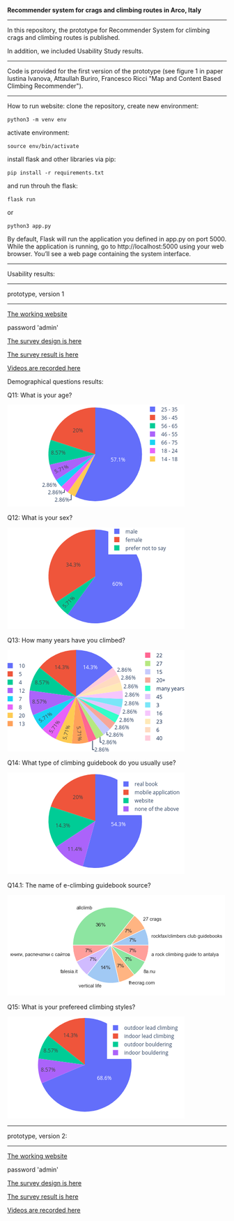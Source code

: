 **Recommender system for crags and climbing routes in Arco, Italy**
_______________________________________________________________________________________________________________

In this repository, the prototype for Recommender System for climbing crags and climbing routes is published.

In addition, we included Usability Study results.
_______________________________________________________________________________________________________________
Code is provided for the first version of the prototype (see figure 1 in paper Iustina Ivanova, Attaullah Buriro, Francesco Ricci "Map and Content Based Climbing Recommender").
_______________________________________________________________________________________________________________

How to run website:
clone the repository, create new environment:
```
python3 -m venv env
```
activate environment:
```
source env/bin/activate
```
install flask and other libraries via pip:
```
pip install -r requirements.txt
```
and run throuh the flask:
```
flask run
```
or
```
python3 app.py
```
By default, Flask will run the application you defined in app.py on port 5000. While the application is running, go to http://localhost:5000 using your web browser. You’ll see a web page containing the system interface.
_______________________________________________________________________________________________________________
Usability results:
_______________________________________________________________________________________________________________
prototype, version 1
_______________________________________________________________________________________________________________
[The working website](http://arco-climbing-recommender.site/login)

password 'admin'

[The survey design is here](/Usability_study/version1/SurveyMonkeyDesign.pdf)

[The survey result is here](/Usability_study/version1/ClimbingRecommenderResults.xlsx)

[Videos are recorded here](https://drive.google.com/drive/folders/15fOHzNZd8VAw3TLZm6892pO2p10F6YZX?usp=sharing)

Demographical questions results:

Q11: What is your age?

![Question 11 summary](/Usability_study/version1/img/Q11.png?raw=true "Participants' age")

Q12: What is your sex?

![Question 12 summary](/Usability_study/version1/img/Q12.png?raw=true "Participants' sex")

Q13: How many years have you climbed?

![Question 13 summary](/Usability_study/version1/img/Q13.png?raw=true "Participants' climbing experience")

Q14: What type of climbing guidebook do you usually use?

![Question 14 summary](/Usability_study/version1/img/Q14.png?raw=true "Participants' type of climbing guidebooks")

Q14.1: The name of e-climbing guidebook source?

![Question 14.1 summary](/Usability_study/version1/img/Q14.1.png?raw=true "Name of e-climbing guidebook source")

Q15: What is your prefereed climbing styles?

![Question 15 summary](/Usability_study/version1/img/Q15.png?raw=true "Participants' climbing styles")
_______________________________________________________________________________________________________________
prototype, version 2:
_______________________________________________________________________________________________________________
[The working website](http://neumann.inf.unibz.it:8080/login)

password 'admin'

[The survey design is here](/Usability_study/version2/ClimbingRecommenderSurveyDesign.pdf)

[The survey result is here](/Usability_study/version2/ClimbingRecommenderSurveyResult.xlsx)

[Videos are recorded here](https://drive.google.com/drive/folders/1AmV-t-hYf6G5vv1oXpSNvjydKzYX6yUs?usp=sharing)
